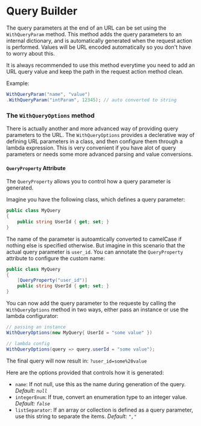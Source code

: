 # Query Builder

The query parameters at the end of an URL can be set using the `WithQueryParam` method. This method adds the query parameters to an internal dictionary, and is automatically generated when the request action is performed. Values will be URL encoded automatically so you don't have to worry about this.

It is always recommended to use this method everytime you need to add an URL query value and keep the path in the request action method clean.

Example:
```cs
WithQueryParam("name", "value")
.WithQueryParam("intParam", 12345); // auto converted to string
```

### The `WithQueryOptions` method
There is actually another and more advanced way of providing query parameters to the URL. The `WithQueryOptions` provides a declerative way of defining URL parameters in a class, and then configure them through a lambda expression. This is very convenient if you have alot of query parameters or needs some more advanced parsing and value conversions.

#### `QueryProperty` Attribute
The `QueryProperty` allows you to control how a query parameter is generated.

Imagine you have the following class, which defines a query parameter:
```cs
public class MyQuery
{
    public string UserId { get; set; }
}
```

The name of the parameter is autoamtically converted to camelCase if nothing else is specified otherwise. But imagine in this scenario that the actual query parameter is `user_id`. You can annotate the `QueryProperty` attribute to configure the custom name:
```cs
public class MyQuery
{
    [QueryProperty("user_id")]
    public string UserId { get; set; }
}
```

You can now add the query parameter to the requeste by calling the `WithQueryOptions` method in two ways, either pass an instance or use the lambda configurator:
```cs
// passing an instance
WithQueryOptions(new MyQuery{ UserId = "some value" })

// lambda config
WithQueryOptions(query => query.userId = "some value");
```

The final query will now result in: `?user_id=some%20value`

Here are the options provided that controls how it is generated:
- `name`: If not null, use this as the name during generation of the query. *Default: `null`*
- `integerEnum`: If true, convert an enumeration type to an integer value. *Default: `false`*
- `listSeparator`: If an array or collection is defined as a query parameter, use this string to separate the items. *Default: `","`*